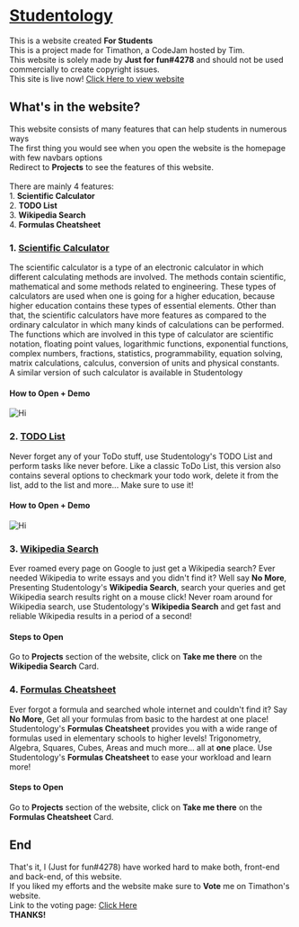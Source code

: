 # [Studentology](https://studentology.000webhostapp.com)
This is a website created **For Students**<br>This is a project made for Timathon, a CodeJam hosted by Tim.<br>This website is solely made by **Just for fun#4278** and should not be used commercially to create copyright issues.<br>This site is live now! [Click Here to view website](https://studentology.000webhostapp.com/)

## What's in the website?
This website consists of many features that can help students in numerous ways<br>The first thing you would see when you open the website is the homepage with few navbars options<br>Redirect to **Projects** to see the features of this website.<br><br>There are mainly 4 features:<br>1. **Scientific Calculator**<br>2. **TODO List**<br>3. **Wikipedia Search**<br>4. **Formulas Cheatsheet**

### 1. [Scientific Calculator](https://studentology.000webhostapp.com/calculator.html)
The scientific calculator is a type of an electronic calculator in which different calculating methods are involved. The methods contain scientific, mathematical and some methods related to engineering. These types of calculators are used when one is going for a higher education, because higher education contains these types of essential elements. Other than that, the scientific calculators have more features as compared to the ordinary calculator in which many kinds of calculations can be performed. The functions which are involved in this type of calculator are scientific notation, floating point values, logarithmic functions,  exponential functions,  complex numbers, fractions, statistics, programmability, equation solving, matrix calculations, calculus, conversion of units and physical constants.<br>A similar version of such calculator is available in Studentology

#### How to Open + Demo
![Hi](https://media2.giphy.com/media/xgY4KzanUIwWCroOot/giphy.gif)


### 2. [TODO List](https://studentology.000webhostapp.com/todo.html)
Never forget any of your ToDo stuff, use Studentology's TODO List and perform tasks like never before. Like a classic ToDo List, this version also contains several options to checkmark your todo work, delete it from the list, add to the list and more... Make sure to use it!


#### How to Open + Demo
![Hi](https://j.gifs.com/oVLXmY.gif)


### 3. [Wikipedia Search](https://studentology.000webhostapp.com/wiki.html)
Ever roamed every page on Google to just get a Wikipedia search? Ever needed Wikipedia to write essays and you didn't find it? Well say **No More**, Presenting Studentology's **Wikipedia Search**, search your queries and get Wikipedia search results right on a mouse click! Never roam around for Wikipedia search, use Studentology's **Wikipedia Search** and get fast and reliable Wikipedia results in a period of a second!


#### Steps to Open
Go to **Projects** section of the website, click on **Take me there** on the **Wikipedia Search** Card.

### 4. [Formulas Cheatsheet](https://studentology.000webhostapp.com/formulas.html)
Ever forgot a formula and searched whole internet and couldn't find it? Say **No More**, Get all your formulas from basic to the hardest at one place! Studentology's **Formulas Cheatsheet** provides you with a wide range of formulas used in elementary schools to higher levels! Trigonometry, Algebra, Squares, Cubes, Areas and much more... all at **one** place. Use Studentology's **Formulas Cheatsheet** to ease your workload and learn more!


#### Steps to Open
Go to **Projects** section of the website, click on **Take me there** on the **Formulas Cheatsheet** Card.

## End
That's it, I (Just for fun#4278) have worked hard to make both, front-end and back-end, of this website.<br>If you liked my efforts and the website make sure to **Vote** me on Timathon's website.<br>Link to the voting page: [Click Here](https://twtcodejam.net/timathon)<br>**THANKS!**

